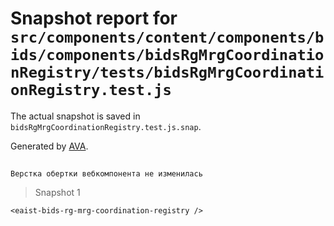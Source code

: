 # Snapshot report for `src/components/content/components/bids/components/bidsRgMrgCoordinationRegistry/tests/bidsRgMrgCoordinationRegistry.test.js`

The actual snapshot is saved in `bidsRgMrgCoordinationRegistry.test.js.snap`.

Generated by [AVA](https://avajs.dev).

## 
    Верстка обертки вебкомпонента не изменилась


> Snapshot 1

    <eaist-bids-rg-mrg-coordination-registry />
